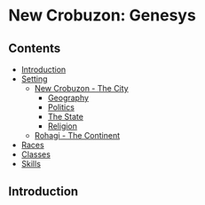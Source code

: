 # New Crobuzon: Genesys
## Contents

<!-- toc -->

- [Introduction](#introduction)
- [Setting](#setting)
  * [New Crobuzon - The City](#new-crobuzon-the-city)
    + [Geography](#geography)
    + [Politics](#politics)
    + [The State](#the-state)
    + [Religion](#religion)
  * [Rohagi - The Continent](#rohagi-the-continent)
- [Races](#races)
- [Classes](#classes)
- [Skills](#Skils)

<!-- tocstop -->

## Introduction
